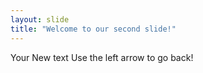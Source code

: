 ```yaml
---
layout: slide
title: "Welcome to our second slide!"
---
```

Your  New text
Use the left arrow to go back!
